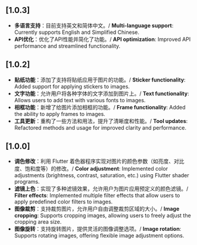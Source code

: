 ## [1.0.3]

- **多语言支持**：目前支持英文和简体中文。/ **Multi-language support**: Currently supports English and
  Simplified Chinese.
- **API优化**：优化了API性能并简化了功能。/ **API optimization**: Improved API performance and
  streamlined functionality.

## [1.0.2]

- **贴纸功能**：添加了支持将贴纸应用于图片的功能。/ **Sticker functionality**: Added support for
  applying stickers to images.
- **文字功能**：允许用户将各种字体的文字添加到图片上。/ **Text functionality**: Allows users to add
  text with various fonts to images.
- **相框功能**：新增了给图片添加相框的功能。/ **Frame functionality**: Added the ability to apply
  frames to images.
- **工具更新**：重构了一些方法和用法，提升了清晰度和性能。/ **Tool updates**: Refactored methods and
  usage for improved clarity and performance.

## [1.0.0]

- **调色修改**：利用 Flutter 着色器程序实现对图片的颜色参数（如亮度、对比度、饱和度等）的修改。/ **Color
  adjustment**: Implemented color adjustments (brightness, contrast, saturation, etc.) using Flutter
  shader programs.
- **滤镜上色**：实现了多种滤镜效果，允许用户为图片应用预定义的颜色滤镜。/ **Filter effects**:
  Implemented multiple filter effects that allow users to apply predefined color filters to images.
- **图像裁剪**：支持裁剪图片，允许用户自由调整裁剪区域的大小。/ **Image cropping**: Supports cropping
  images, allowing users to freely adjust the cropping area size.
- **图像旋转**：支持旋转图片，提供灵活的图像调整选项。/ **Image rotation**: Supports rotating images,
  offering flexible image adjustment options.


